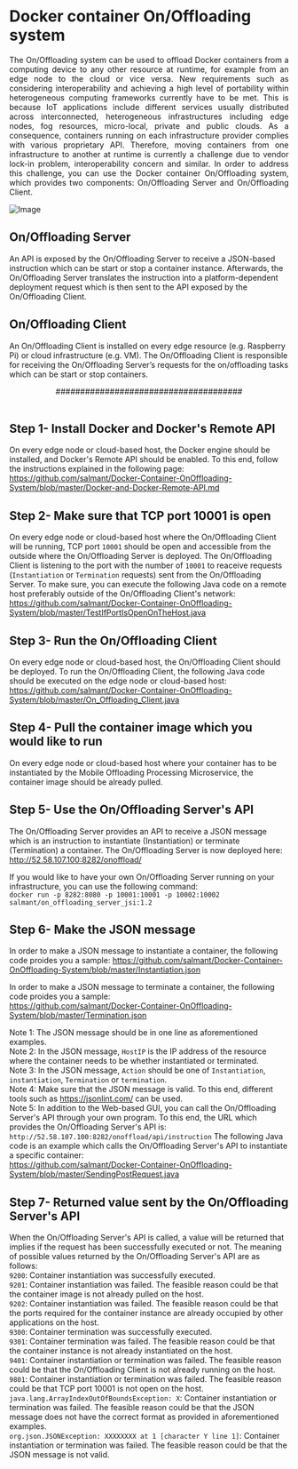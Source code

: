 # Docker container On/Offloading system
<p align="justify">
The On/Offloading system can be used to offload Docker containers from a computing device to any other resource at runtime, for example from an edge node to the cloud or vice versa. New requirements such as considering interoperability and achieving a high level of portability within heterogeneous computing frameworks currently have to be met. This is because IoT applications include different services usually distributed across interconnected, heterogeneous infrastructures including edge nodes, fog resources, micro-local, private and public clouds. As a consequence, containers running on each infrastructure provider complies with various proprietary API. Therefore, moving containers from one infrastructure to another at runtime is currently a challenge due to vendor lock-in problem, interoperability concern and similar. In order to address this challenge, you can use the Docker container On/Offloading system, which provides two components: On/Offloading Server and On/Offloading Client.
  
![Image](https://media-exp1.licdn.com/media-proxy/ext?w=800&h=800&f=n&hash=dcI1KvQON68hJgyiC4v5tfnUAP0%3D&ora=1%2CaFBCTXdkRmpGL2lvQUFBPQ%2CxAVta5g-0R6jnhodx1Ey9KGTqAGj6E5DQJHUA3L0CHH05IbfPWi_cM_YfLeipkARfitVjQAzfb61SDmwQY61eYq-e9lyiMHid5n5agYUbhl4lWdI)


## On/Offloading Server
An API is exposed by the On/Offloading Server to receive a JSON-based instruction which can be start or stop a container instance. Afterwards, the On/Offloading Server translates the instruction into a platform-dependent deployment request which is then sent to the API exposed by the On/Offloading Client.

## On/Offloading Client
An On/Offloading Client is installed on every edge resource (e.g. Raspberry Pi) or cloud infrastructure (e.g. VM). The On/Offloading Client is responsible for receiving the On/Offloading Server’s requests for the on/offloading tasks which can be start or stop containers.
</p>
<center>######################################</center><br/>

## Step 1- Install Docker and Docker's Remote API
On every edge node or cloud-based host, the Docker engine should be installed, and Docker's Remote API should be enabled. To this end, follow the instructions explained in the following page: <br>
https://github.com/salmant/Docker-Container-OnOffloading-System/blob/master/Docker-and-Docker-Remote-API.md

## Step 2- Make sure that TCP port 10001 is open
On every edge node or cloud-based host where the On/Offloading Client will be running, TCP port `10001` should be open and accessible from the outside where the On/Offloading Server is deployed. The On/Offloading Client is listening to the port with the number of `10001` to reaceive requests (`Instantiation` or `Termination` requests) sent from the On/Offloading Server. To make sure, you can execute the following Java code on a remote host preferably outside of the On/Offloading Client's network: <br>
https://github.com/salmant/Docker-Container-OnOffloading-System/blob/master/TestIfPortIsOpenOnTheHost.java

## Step 3- Run the On/Offloading Client
On every edge node or cloud-based host, the On/Offloading Client should be deployed. To run the On/Offloading Client, the following Java code should be executed on the edge node or cloud-based host: <br>
https://github.com/salmant/Docker-Container-OnOffloading-System/blob/master/On_Offloading_Client.java

## Step 4- Pull the container image which you would like to run
On every edge node or cloud-based host where your container has to be instantiated by the Mobile Offloading Processing Microservice, the container image should be already pulled.

## Step 5- Use the On/Offloading Server's API
The On/Offloading Server provides an API to receive a JSON message which is an instruction to instantiate (Instantiation) or terminate (Termination) a container. The On/Offloading Server is now deployed here: <br>
http://52.58.107.100:8282/onoffload/

If you would like to have your own On/Offloading Server running on your infrastructure, you can use the following command: <br>
`docker run -p 8282:8080 -p 10001:10001 -p 10002:10002 salmant/on_offloading_server_jsi:1.2`

## Step 6- Make the JSON message
In order to make a JSON message to instantiate a container, the following code proides you a sample:
https://github.com/salmant/Docker-Container-OnOffloading-System/blob/master/Instantiation.json

In order to make a JSON message to terminate a container, the following code proides you a sample: <br>
https://github.com/salmant/Docker-Container-OnOffloading-System/blob/master/Termination.json

Note 1: The JSON message should be in one line as aforementioned examples.<br>
Note 2: In the JSON message, `HostIP` is the IP address of the resource where the container needs to be whether instantiated or terminated.<br>
Note 3: In the JSON message, `Action` should be one of `Instantiation`, `instantiation`, `Termination` or `termination`.  
Note 4: Make sure that the JSON message is valid. To this end, different tools such as https://jsonlint.com/ can be used.<br/>
Note 5: In addition to the Web-based GUI, you can call the On/Offloading Server's API through your own program. To this end, the URL which provides the On/Offloading Server's API is: `http://52.58.107.100:8282/onoffload/api/instruction`
The following Java code is an example which calls the On/Offloading Server's API to instantiate a specific container: <br>
https://github.com/salmant/Docker-Container-OnOffloading-System/blob/master/SendingPostRequest.java


## Step 7- Returned value sent by the On/Offloading Server's API
When the On/Offloading Server's API is called, a value will be returned that implies if the request has been successfully executed or not. The meaning of possible values returned by the On/Offloading Server's API are as follows:<br/>
`9200`: Container instantiation was successfully executed.<br/>
`9201`: Container instantiation was failed. The feasible reason could be that the container image is not already pulled on the host.<br/>
`9202`: Container instantiation was failed. The feasible reason could be that the ports required for the container instance are already occupied by other applications on the host.<br/>
`9300`: Container termination was successfully executed.<br/>
`9301`: Container termination was failed. The feasible reason could be that the container instance is not already instantiated on the host.<br/>
`9401`: Container instantiation or termination was failed. The feasible reason could be that the On/Offloading Client is not already running on the host.<br/>
`9801`: Container instantiation or termination was failed. The feasible reason could be that TCP port 10001 is not open on the host.<br/>
`java.lang.ArrayIndexOutOfBoundsException: X`: Container instantiation or termination was failed. The feasible reason could be that the JSON message does not have the correct format as provided in aforementioned examples.<br/>
`org.json.JSONException: XXXXXXXX at 1 [character Y line 1]`: Container instantiation or termination was failed. The feasible reason could be that the JSON message is not valid.<br/>

<br/><br/>



